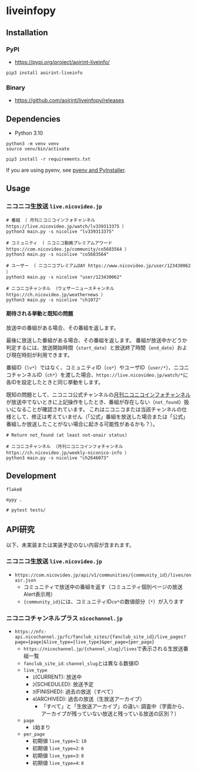 # liveinfopy

## Installation

### PyPI

- <https://pypi.org/project/aoirint-liveinfo/>

```shell
pip3 install aoirint-liveinfo
```

### Binary

- <https://github.com/aoirint/liveinfopy/releases>



## Dependencies

- Python 3.10

```
python3 -m venv venv
source venv/bin/activate

pip3 install -r requirements.txt
```

If you are using pyenv, see [pyenv and PyInstaller](https://pyinstaller.org/en/stable/development/venv.html).


## Usage

### ニコニコ生放送 `live.nicovideo.jp`

```shell
# 番組 （ 月刊ニコニコインフォチャンネル https://live.nicovideo.jp/watch/lv339313375 ）
python3 main.py -s nicolive "lv339313375"

# コミュニティ （ ニコニコ動画プレミアムアワード https://com.nicovideo.jp/community/co5683564 ）
python3 main.py -s nicolive "co5683564"

# ユーザー （ ニコニコプレミアムDAY https://www.nicovideo.jp/user/123430062 ）
python3 main.py -s nicolive "user/123430062"

# ニコニコチャンネル （ウェザーニュースチャンネル https://ch.nicovideo.jp/weathernews ）
python3 main.py -s nicolive "ch1072"
```

#### 期待される挙動と既知の問題

放送中の番組がある場合、その番組を返します。

最後に放送した番組がある場合、その番組を返します。
番組が放送中かどうか判定するには、放送開始時間（`start_date`）と放送終了時間（`end_date`）および現在時刻が利用できます。

番組ID（`lv*`）ではなく、コミュニティID（`co*`）やユーザID（`user/*`）、ニコニコチャンネルID（`ch*`）を渡した場合、`https://live.nicovideo.jp/watch/*`に各IDを設定したときと同じ挙動をします。

既知の問題として、ニコニコ公式チャンネルの[月刊ニコニコインフォチャンネル](https://ch.nicovideo.jp/weekly-niconico-info)が放送中でないときに上記操作をしたとき、番組が存在しない（`not_found`）扱いになることが確認されています。
これはニコニコまたは当該チャンネルの仕様として、修正は考えていません（「公式」番組を放送した場合または「公式」番組しか放送したことがない場合に起きる可能性があるかも？）。


```shell
# Return not_found (at least not-onair status)

# ニコニコチャンネル （月刊ニコニコインフォチャンネル https://ch.nicovideo.jp/weekly-niconico-info ）
python3 main.py -s nicolive "ch2646073"
```

## Development

```shell
flake8

mypy .

# pytest tests/
```

## API研究

以下、未実装または実装予定のない内容が含まれます。

### ニコニコ生放送 `live.nicovideo.jp`

- `https://com.nicovideo.jp/api/v1/communities/{community_id}/lives/onair.json`
  - コミュニティで放送中の番組を返す（コミュニティ個別ページの放送Alert表示用）
  - `{community_id}`には、コミュニティID`co*`の数値部分（`*`）が入ります

### ニコニコチャンネルプラス `nicochannel.jp`

- `https://nfc-api.nicochannel.jp/fc/fanclub_sites/{fanclub_site_id}/live_pages?page={page}&live_type={live_type}&per_page={per_page}`
  - `https://nicochannel.jp/{channel_slug}/lives`で表示される生放送番組一覧
  - `fanclub_site_id`: `channel_slug`とは異なる数値ID
  - `live_type`
    - `1`(CURRENT): 放送中
    - `2`(SCHEDULED): 放送予定
    - `3`(FINISHED): 過去の放送（すべて）
    - `4`(ARCHIVED): 過去の放送（生放送アーカイブ）
      - 「すべて」と「生放送アーカイブ」の違い: 調査中（字面から、アーカイブが残っていない放送と残っている放送の区別？）
  - `page`
    - `1`始まり
  - `per_page`
    - 初期値 `live_type=1`: `10`
    - 初期値 `live_type=2`: `6`
    - 初期値 `live_type=3`: `8`
    - 初期値 `live_type=4`: `8`
